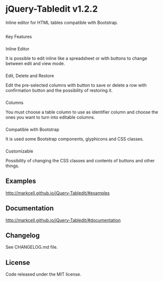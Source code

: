 # jQuery-Tabledit v1.2.2
Inline editor for HTML tables compatible with Bootstrap.


##
Key Features

###
Inline Editor

It is possible to edit inline like a spreadsheet or with buttons to change between edit and view mode.

###
Edit, Delete and Restore

Edit the pre-selected columns with button to save or delete a row with confirmation button and the possibility of restoring it.

###
Columns

You must choose a table column to use as identifier column and choose the ones you want to turn into editable columns.

###
Compatible with Bootstrap

It is used some Bootstrap components, glyphicons and CSS classes.

###
Customizable

Possibility of changing the CSS classes and contents of buttons and other things.


## Examples
http://markcell.github.io/jQuery-Tabledit/#examples


## Documentation
http://markcell.github.io/jQuery-Tabledit/#documentation


## Changelog
See CHANGELOG.md file.


## License
Code released under the MIT license.